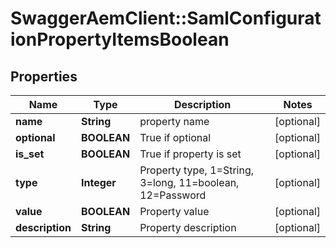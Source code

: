 # SwaggerAemClient::SamlConfigurationPropertyItemsBoolean

## Properties
Name | Type | Description | Notes
------------ | ------------- | ------------- | -------------
**name** | **String** | property name | [optional] 
**optional** | **BOOLEAN** | True if optional | [optional] 
**is_set** | **BOOLEAN** | True if property is set | [optional] 
**type** | **Integer** | Property type, 1&#x3D;String, 3&#x3D;long, 11&#x3D;boolean, 12&#x3D;Password | [optional] 
**value** | **BOOLEAN** | Property value | [optional] 
**description** | **String** | Property description | [optional] 


